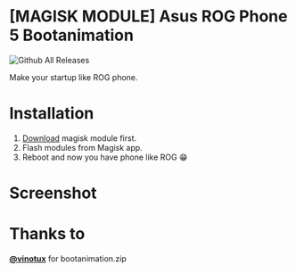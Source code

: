 # [MAGISK MODULE] Asus ROG Phone 5 Bootanimation
![Github All Releases](https://img.shields.io/github/downloads/IRedDragonICY/Asus-ROG-Phone-5-Bootanimation/total.svg)

Make your startup like ROG phone.

# Installation
1. [Download](https://github.com/IRedDragonICY/Asus-ROG-Phone-5-Bootanimation/releases/download/v1.1/Asus_ROG_Phone_5_Bootanimation.zip) magisk module first.
2. Flash modules from Magisk app.
3. Reboot and now you have phone like ROG 😁

# Screenshot

# Thanks to

**[@vinotux](https://forum.xda-developers.com/m/vinotux.11534853/)** for bootanimation.zip
